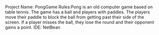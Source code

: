 Project Name: PongGame
Rules:Pong is an old computer game based on table tennis. The game has a ball and players with paddles. The players move their paddle to block the ball from getting past their side of the screen. If a player misses the ball, they lose the round and their opponent gains a point.
IDE: NetBean
